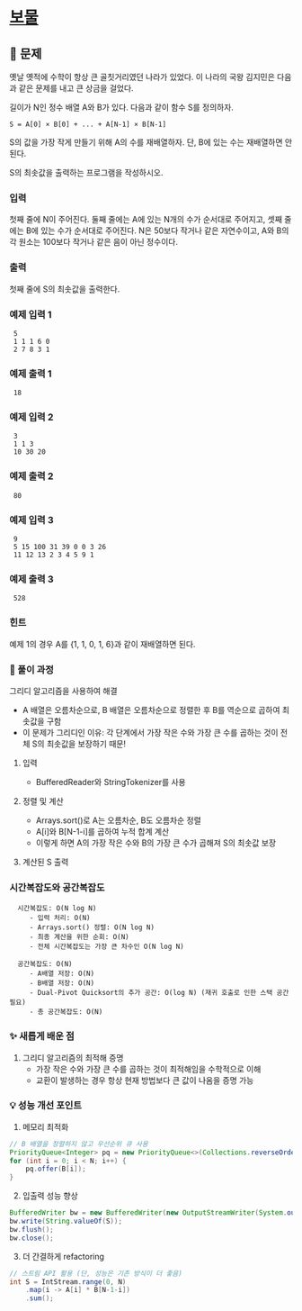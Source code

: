 # [보물](https://www.acmicpc.net/problem/1026)

## 📌 문제
옛날 옛적에 수학이 항상 큰 골칫거리였던 나라가 있었다. 이 나라의 국왕 김지민은 다음과 같은 문제를 내고 큰 상금을 걸었다.

길이가 N인 정수 배열 A와 B가 있다. 다음과 같이 함수 S를 정의하자.

```S = A[0] × B[0] + ... + A[N-1] × B[N-1]```

S의 값을 가장 작게 만들기 위해 A의 수를 재배열하자. 단, B에 있는 수는 재배열하면 안 된다.

S의 최솟값을 출력하는 프로그램을 작성하시오.

### 입력
첫째 줄에 N이 주어진다. 둘째 줄에는 A에 있는 N개의 수가 순서대로 주어지고, 셋째 줄에는 B에 있는 수가 순서대로 주어진다. N은 50보다 작거나 같은 자연수이고, A와 B의 각 원소는 100보다 작거나 같은 음이 아닌 정수이다.

### 출력
첫째 줄에 S의 최솟값을 출력한다.

### 예제 입력 1

     5
     1 1 1 6 0
     2 7 8 3 1

### 예제 출력 1

     18

### 예제 입력 2

     3
     1 1 3
     10 30 20

### 예제 출력 2

     80


### 예제 입력 3

     9
     5 15 100 31 39 0 0 3 26
     11 12 13 2 3 4 5 9 1

### 예제 출력 3

     528


### 힌트
예제 1의 경우 A를 {1, 1, 0, 1, 6}과 같이 재배열하면 된다.


### 🧰 풀이 과정

그리디 알고리즘을 사용하여 해결
- A 배열은 오름차순으로, B 배열은 오름차순으로 정렬한 후 B를 역순으로 곱하여 최솟값을 구함
- 이 문제가 그리디인 이유: 각 단계에서 가장 작은 수와 가장 큰 수를 곱하는 것이 전체 S의 최솟값을 보장하기 때문!


1. 입력
   - BufferedReader와 StringTokenizer를 사용


2. 정렬 및 계산
   - Arrays.sort()로 A는 오름차순, B도 오름차순 정렬
   - A[i]와 B[N-1-i]를 곱하여 누적 합계 계산
   - 이렇게 하면 A의 가장 작은 수와 B의 가장 큰 수가 곱해져 S의 최솟값 보장


3. 계산된 S 출력



### 시간복잡도와 공간복잡도

      
      시간복잡도: O(N log N)
         - 입력 처리: O(N)
         - Arrays.sort() 정렬: O(N log N)
         - 최종 계산을 위한 순회: O(N)
         - 전체 시간복잡도는 가장 큰 차수인 O(N log N)
      
      공간복잡도: O(N)
         - A배열 저장: O(N)
         - B배열 저장: O(N)
         - Dual-Pivot Quicksort의 추가 공간: O(log N) (재귀 호출로 인한 스택 공간 필요)
         - 총 공간복잡도: O(N)



### ✨ 새롭게 배운 점
1. 그리디 알고리즘의 최적해 증명
   - 가장 작은 수와 가장 큰 수를 곱하는 것이 최적해임을 수학적으로 이해
   - 교환이 발생하는 경우 항상 현재 방법보다 큰 값이 나옴을 증명 가능


### 💡 성능 개선 포인트
1. 메모리 최적화

```java
// B 배열을 정렬하지 않고 우선순위 큐 사용
PriorityQueue<Integer> pq = new PriorityQueue<>(Collections.reverseOrder());
for (int i = 0; i < N; i++) {
    pq.offer(B[i]);
}
```


2. 입출력 성능 향상

```java
BufferedWriter bw = new BufferedWriter(new OutputStreamWriter(System.out));
bw.write(String.valueOf(S));
bw.flush();
bw.close();
```
   

3. 더 간결하게 refactoring

```java
// 스트림 API 활용 (단, 성능은 기존 방식이 더 좋음)
int S = IntStream.range(0, N)
    .map(i -> A[i] * B[N-1-i])
    .sum();
```